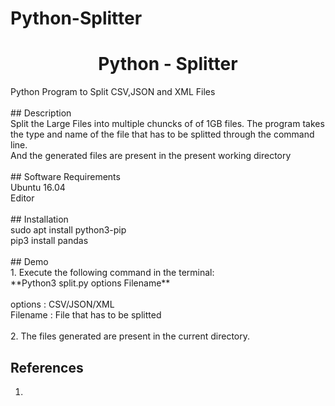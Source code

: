 # Python-Splitter
<h1 align="center"> Python - Splitter </h1>
Python Program to Split CSV,JSON and XML Files </br>
 </br>
## Description</br>
Split the Large Files into multiple chuncks of of 1GB files. The program takes the type and name of the file that has to be splitted through the command line.</br>
And the generated files are present in the present working directory</br>
 </br>
## Software Requirements </br>
Ubuntu 16.04 </br>
Editor </br>
 </br>
## Installation </br>
sudo apt install python3-pip </br>
pip3 install pandas </br>
 </br>
## Demo </br>
1. Execute the following command in the terminal:  </br>
     **Python3 split.py options Filename** </br>
      </br>
     options : CSV/JSON/XML </br>
     Filename : File that has to be splitted </br>
    </br> 
2. The files generated are present in the current directory.

## __References__
1.
